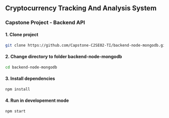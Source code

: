 ## Cryptocurrency Tracking And Analysis System

### Capstone Project - Backend API

#### 1. Clone project

```bash
git clone https://github.com/Capstone-C2SE02-TI/backend-node-mongodb.git
```

#### 2. Change directory to folder backend-node-mongodb

```bash
cd backend-node-mongodb
```

#### 3. Install dependencies

```bash
npm install
```

#### 4. Run in developement mode

```bash
npm start
```
